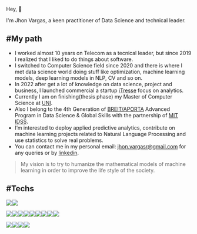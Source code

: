 <!---
yonkeenn/yonkeenn is a ✨ special ✨ repository because its `README.md` (this file) appears on your GitHub profile.
You can click the Preview link to take a look at your changes.
--->

Hey, 👋

I'm Jhon Vargas, a keen practitioner of Data Science and technical leader.

## #My path

- I worked almost 10 years on Telecom as a tecnical leader, but since 2019 I realized that I liked to do things about software.
- I switched to Computer Science field since 2020 and there is where I met data science world doing stuff like optimization, machine learning models, deep learning models in NLP, CV and so on.
- In 2022 after get a lot of knowledge on data science, project and business, I launched commercial a startup <a href = "https://itresse.com/" target="_blank">iTresse</a>  focus on analytics.
- Currently I am on finishing(thesis phase) my Master of Computer Science at <a href = "https://www.uni.edu.pe/" target="_blank">UNI</a>.
- Also I belong to the 4th Generation of <a href = "https://www.datascienceglobalskills.pe/" target="_blank">BREIT/APORTA</a> Advanced Program in Data Science & Global Skills with the partnership of <a href = "https://idss.mit.edu/" target="_blank">MIT IDSS</a>.
- I’m interested to deploy applied predictive analytics, contribute on machine learning projects related to Natural Language Processing and use statistics to solve real problems. 
- You can contact me in my personal email: jhon.vargasr@gmail.com for any queries or by <a href="www.linkedin.com/in/yonkeenn/" target="_blank">linkedin</a>.

> My vision is to try to humanize the mathematical models of machine learning in order to improve the life style of the society.

## #Techs

<img src="https://img.shields.io/badge/Debian-A81D33?style=for-the-badge&logo=debian&logoColor=white"><img src="https://img.shields.io/badge/Linux-FCC624?style=for-the-badge&logo=linux&logoColor=black">

<img src="https://img.shields.io/badge/Python-14354C?style=for-the-badge&logo=python&logoColor=white"><img src="https://img.shields.io/badge/C%2B%2B-00599C?style=for-the-badge&logo=c%2B%2B&logoColor=white"><img src="https://img.shields.io/badge/HTML-239120?style=for-the-badge&logo=html5&logoColor=white"><img src="https://img.shields.io/badge/CSS-239120?&style=for-the-badge&logo=css3&logoColor=white"><img src="https://img.shields.io/badge/JavaScript-F7DF1E?style=for-the-badge&logo=javascript&logoColor=black"><img src="https://img.shields.io/badge/Node.js-43853D?style=for-the-badge&logo=node.js&logoColor=white"><img src="https://img.shields.io/badge/Markdown-000000?style=for-the-badge&logo=markdown&logoColor=white"><img src="https://img.shields.io/badge/MySQL-00000F?style=for-the-badge&logo=mysql&logoColor=white"><img src="https://img.shields.io/badge/R-276DC3?style=for-the-badge&logo=r&logoColor=white">


<img src="https://img.shields.io/badge/Google_Cloud-4285F4?style=for-the-badge&logo=google-cloud&logoColor=white"><img src="https://img.shields.io/badge/Tableau-E97627?style=for-the-badge&logo=Tableau&logoColor=white"><img src="https://img.shields.io/badge/Docker-2CA5E0?style=for-the-badge&logo=docker&logoColor=white"><img src="https://img.shields.io/badge/Jupyter-F37626.svg?&style=for-the-badge&logo=Jupyter&logoColor=white">
